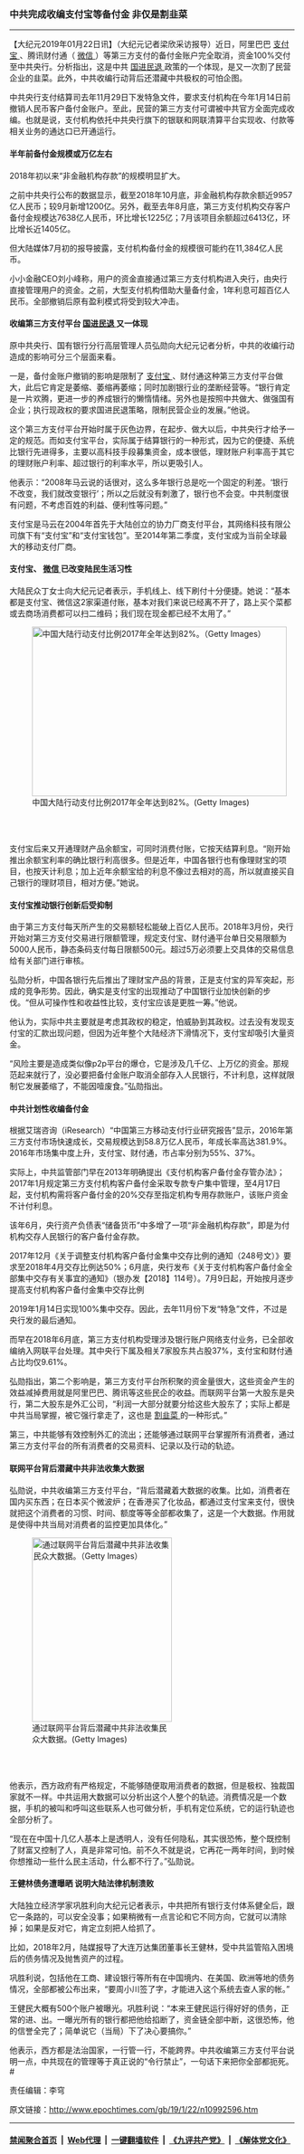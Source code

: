 ### 中共完成收编支付宝等备付金 非仅是割韭菜
------------------------

<p>
 【大纪元2019年01月22日讯】（大纪元记者梁欣采访报导）近日，阿里巴巴
 <a href="http://www.epochtimes.com/gb/tag/%E6%94%AF%E4%BB%98%E5%AE%9D.html">
  支付宝
 </a>
 、腾讯财付通（
 <a href="http://www.epochtimes.com/gb/tag/%E5%BE%AE%E4%BF%A1.html">
  微信
 </a>
 ）等第三方支付的备付金账户完全取消，资金100%交付至中共央行。分析指出，这是中共
 <a href="http://www.epochtimes.com/gb/tag/%E5%9B%BD%E8%BF%9B%E6%B0%91%E9%80%80.html">
  国进民退
 </a>
 政策的一个体现，是又一次割了民营企业的韭菜。此外，中共收编行动背后还潜藏中共极权的可怕企图。
</p>
<p>
 中共央行支付结算司去年11月29日下发特急文件，要求支付机构在今年1月14日前撤销人民币客户备付金账户。至此，民营的第三方支付可谓被中共官方全面完成收编。也就是说，支付机构依托中共央行旗下的银联和网联清算平台实现收、付款等相关业务的通达口已开通运行。
</p>
<h4>
 半年前备付金规模或万亿左右
</h4>
<p>
 2018年初以来“非金融机构存款”的规模明显扩大。
</p>
<p>
 之前中共央行公布的数据显示，截至2018年10月底，非金融机构存款余额近9957亿人民币；较9月新增1200亿。另外，截至去年8月底，第三方支付机构交存客户备付金规模达7638亿人民币，环比增长1225亿；7月该项目余额超过6413亿，环比增长近1405亿。
</p>
<p>
 但大陆媒体7月初的报导披露，支付机构备付金的规模很可能约在11,384亿人民币。
</p>
<p>
 小小金融CEO刘小峰称，用户的资金直接通过第三方支付机构进入央行，由央行直接管理用户的资金。之前，大型支付机构借助大量备付金，1年利息可超百亿人民币。全部撤销后原有盈利模式将受到较大冲击。
</p>
<h4>
 收编第三方支付平台
 <a href="http://www.epochtimes.com/gb/tag/%E5%9B%BD%E8%BF%9B%E6%B0%91%E9%80%80.html">
  国进民退
 </a>
 又一体现
</h4>
<p>
 原中共央行、国有银行分行高层管理人员弘勋向大纪元记者分析，中共的收编行动造成的影响可分三个层面来看。
</p>
<p>
 一是，备付金账户撤销的影响是限制了
 <a href="http://www.epochtimes.com/gb/tag/%E6%94%AF%E4%BB%98%E5%AE%9D.html">
  支付宝
 </a>
 、财付通这种第三方支付平台做大，此后它肯定是萎缩、萎缩再萎缩；同时加剧银行业的垄断经营等。“银行肯定是一片欢腾，更进一步的养成银行的懒惰情绪。另外也是按照中共做大、做强国有企业；执行现政权的要求国进民退策略，限制民营企业的发展。”他说。
</p>
<p>
 这个第三方支付平台开始时属于灰色边界，在起步、做大以后，中共央行才给予一定的规范。而如支付宝平台，实际属于结算银行的一种形式，因为它的便捷、系统比银行先进得多，主要以高科技手段募集资金，成本很低，理财账户利率高于其它的理财账户利率、超过银行的利率水平，所以更吸引人。
</p>
<p>
 他表示：“2008年马云说的话很对，这么多年银行总是吃一个固定的利差。‘银行不改变，我们就改变银行’；所以之后就没有刺激了，银行也不会变。中共制度很有问题，不考虑百姓的利益、便利性等问题。”
</p>
<p>
 支付宝是马云在2004年首先于大陆创立的协力厂商支付平台，其网络科技有限公司旗下有“支付宝”和“支付宝钱包”。至2014年第二季度，支付宝成为当前全球最大的移动支付厂商。
</p>
<h4>
 支付宝、
 <a href="http://www.epochtimes.com/gb/tag/%E5%BE%AE%E4%BF%A1.html">
  微信
 </a>
 已改变陆民生活习性
</h4>
<p>
 大陆民众丁女士向大纪元记者表示，手机线上、线下刷付十分便捷。她说：“基本都是支付宝、微信这2家渠道付账，基本对我们来说已经离不开了，路上买个菜都或去商场消费都可以扫二维码；我们现在现金都已经不太用了。”
</p>
<figure class="wp-caption aligncenter" id="attachment_10992615" style="width: 450px">
 <a href="http://i.epochtimes.com/assets/uploads/2019/01/286569_medium-600x400.jpg">
  <img alt="中国大陆行动支付比例2017年全年达到82%。（Getty Images）" class="size-medium wp-image-10992615" height="300" src="http://i.epochtimes.com/assets/uploads/2019/01/286569_medium-600x400-450x300.jpg" width="450"/>
 </a>
 <br/><figcaption class="wp-caption-text">
  中国大陆行动支付比例2017年全年达到82%。(Getty Images)
 </figcaption><br/>
</figure><br/>
<p>
 支付宝后来又开通理财产品余额宝，可同时消费付账，它按天结算利息。“刚开始推出余额宝利率的确比银行利高很多。但是近年，中国各银行也有像理财宝的项目，也按天计利息；加上近年余额宝给的利息不像过去相对的高，所以就直接买自己银行的理财项目，相对方便。”她说。
</p>
<h4>
 支付宝推动银行创新后受抑制
</h4>
<p>
 由于第三方支付每天所产生的交易额轻松能破上百亿人民币。2018年3月份，央行开始对第三方支付交易进行限额管理，规定支付宝、财付通平台单日交易限额为5000人民币，静态条码支付每日限额500元。超过5万必须要上交具体的交易信息给有关部门进行审核。
</p>
<p>
 弘勋分析，中国各银行先后推出了理财宝产品的背景，正是支付宝的异军突起，形成的竞争形势。因此，确实是支付宝的出现推动了中国银行业加快创新的步伐。“但从可操作性和收益性比较，支付宝应该是更胜一筹。”他说。
</p>
<p>
 他认为，实际中共主要就是考虑其政权的稳定，怕威胁到其政权。过去没有发现支付宝的汇款出现问题，但因为近年整个大陆经济下滑情况下，支付宝却吸引大量资金。
</p>
<p>
 “风险主要是造成类似像p2p平台的爆仓，它是涉及几千亿、上万亿的资金。那规范起来就行了，没必要把备付金账户取消全部存入人民银行，不计利息，这样就限制它发展萎缩了，不能因噎废食。”弘勋指出。
</p>
<h4>
 中共计划性收编备付金
</h4>
<p>
 根据艾瑞咨询（iResearch）“中国第三方移动支付行业研究报告”显示，2016年第三方支付市场快速成长，交易规模达到58.8万亿人民币，年成长率高达381.9%。2016年市场集中度上升，支付宝、财付通，市占率分别为55%、37%。
</p>
<p>
 实际上，中共监管部门早在2013年明确提出《支付机构客​​户备付金存管办法》；2017年1月规定第三方支付机构客户备付金采取专款专户集中管理，至4月17日起，支付机构需将客户备付金的20%交存至指定机构专用存款账户，该账户资金不计付利息。
</p>
<p>
 该年6月，央行资产负债表“储备货币”中多增了一项“非金融机构存款”，即是为付机构交存人民银行的客户备付金存款。
</p>
<p>
 2017年12月《关于调整支付机构客户备付金集中交存比例的通知（248号文）》要求至2018年4月交存比例达50%；6月底，央行发布《关于支付机构客户备付金全部集中交存有关事宜的通知》（银办发【2018】114号）。7月9日起，开始按月逐步提高支付机构客户备付金集中交存比例
</p>
<p>
 2019年1月14日实现100%集中交存。因此，去年11月份下发“特急”文件，不过是央行发的最后通知。
</p>
<p>
 而早在2018年6月底，第三方支付机构受理涉及银行账户网络支付业务，已全部收编纳入网联平台处理。其中央行下属及相关7家股东共占股37%，支付宝和财付通占比均仅9.61%。
</p>
<p>
 弘勋指出，第二个影响是，第三方支付平台所积聚的资金量很大，这些资金产生的效益减掉费用就是阿里巴巴、腾讯等这些民企的收益。而联网平台第一大股东是央行，第二大股东是外汇公司，“利润一大部分就要分给这些大股东了；实际上都是中共当局掌握，被它强行拿走了，这也是
 <a href="http://www.epochtimes.com/gb/tag/%E5%89%B2%E9%9F%AD%E8%8F%9C.html">
  割韭菜
 </a>
 的一种形式。”
</p>
<p>
 第三，中共能够有效控制外汇的流出；还能够通过联网平台掌握所有消费者，通过第三方支付平台的所有消费者的交易资料、记录以及行动的轨迹。
</p>
<h4>
 联网平台背后潜藏中共非法收集大数据
</h4>
<p>
 弘勋说，中共收编第三方支付平台，“背后潜藏着大数据的收集。比如，消费者在国内买东西；在日本买个微波炉；在香港买了化妆品，都通过支付宝来支付，很快就把这个消费者的习惯、时间、额度等等全部都收集了，这是一个大数据。作用就是使得中共当局对消费者的监控更加具体化。”
</p>
<figure class="wp-caption aligncenter" id="attachment_10992633" style="width: 247px">
 <a href="http://i.epochtimes.com/assets/uploads/2019/01/284290_medium.jpg">
  <img alt="通过联网平台背后潜藏中共非法收集民众大数据。（Getty Images）" class=" wp-image-10992633" height="326" src="http://i.epochtimes.com/assets/uploads/2019/01/284290_medium-450x594.jpg" width="247"/>
 </a>
 <br/><figcaption class="wp-caption-text">
  通过联网平台背后潜藏中共非法收集民众大数据。(Getty Images)
 </figcaption><br/>
</figure><br/>
<p>
 他表示，西方政府有严格规定，不能够随便取用消费者的数据，但是极权、独裁国家就不一样。中共运用大数据可以分析出这个人整个的轨迹。消费情况是一个数据，手机的被叫和呼叫这些联系人也可做分析，手机有定位系统，它的运行轨迹也全部分析了。
</p>
<p>
 “现在在中国十几亿人基本上是透明人，没有任何隐私，其实很恐怖，整个既控制了财富又控制了人，真是非常可怕。前不久不就是说，它再花一两年时间，到时候你想推动一些什么民主活动，什么都不行了。”弘勋说。
</p>
<h4>
 王健林债务遭曝晒 说明大陆法律机制溃败
</h4>
<p>
 大陆独立经济学家巩胜利向大纪元记者表示，中共把所有银行支付体系健全后，跟它一条路的，可以安全没事；如果稍微有一点言论和它不同方向，它就可以清除掉；如果是反对它，肯定立刻把人给抓了。
</p>
<p>
 比如，2018年2月，陆媒报导了大连万达集团董事长王健林，受中共监管陷入困境后的债务情况及抛售资产的过程。
</p>
<p>
 巩胜利说，包括他在工商、建设银行等所有在中国境内、在美国、欧洲等地的债务情况，全部都被公布出来，“要周小川签了字，才能进入这个系统去查人家的帐。”
</p>
<p>
 王健民大概有500个账户被曝光。巩胜利说：“本来王健民运行得好好的债务，正常的进、出。一曝光所有的银行都把他给掐断了，资金链全部中断，这很恐怖，他的信誉全完了；简单说它（当局）下了决心要搞你。”
</p>
<p>
 他表示，西方都是法治国家，一行管一行，不能跨界。中共收编第三方支付平台说明一点，中共现在的管理等于真正说的“令行禁止”，一句话下来把你全部都扼死。#
</p>
<p>
 责任编辑：李穹
</p>

原文链接：http://www.epochtimes.com/gb/19/1/22/n10992596.htm


------------------------
#### [禁闻聚合首页](https://github.com/gfw-breaker/banned-news/blob/master/README.md) &nbsp;|&nbsp; [Web代理](https://github.com/gfw-breaker/open-proxy/blob/master/README.md) &nbsp;|&nbsp; [一键翻墙软件](https://github.com/gfw-breaker/nogfw/blob/master/README.md) &nbsp;|&nbsp; [《九评共产党》](https://github.com/gfw-breaker/9ping.md/blob/master/README.md#九评之一评共产党是什么) &nbsp;|&nbsp; [《解体党文化》](https://github.com/gfw-breaker/jtdwh.md/blob/master/README.md#绪论)